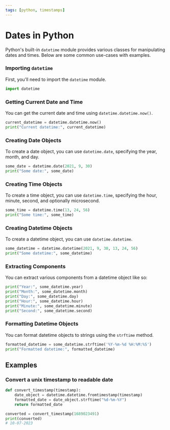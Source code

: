 ```yaml
---
tags: [python, timestamps]
---
```


# Dates in Python

Python's built-in `datetime` module provides various classes for manipulating
dates and times. Below are some common use-cases with examples.

### Importing `datetime`

First, you'll need to import the `datetime` module.

```python
import datetime
```

### Getting Current Date and Time

You can get the current date and time using `datetime.datetime.now()`.

```python
current_datetime = datetime.datetime.now()
print("Current datetime:", current_datetime)
```

### Creating Date Objects

To create a date object, you can use `datetime.date`, specifying the year,
month, and day.

```python
some_date = datetime.date(2021, 9, 30)
print("Some date:", some_date)
```

### Creating Time Objects

To create a time object, you can use `datetime.time`, specifying the hour,
minute, second, and optionally microsecond.

```python
some_time = datetime.time(13, 24, 56)
print("Some time:", some_time)
```

### Creating Datetime Objects

To create a datetime object, you can use `datetime.datetime`.

```python
some_datetime = datetime.datetime(2021, 9, 30, 13, 24, 56)
print("Some datetime:", some_datetime)
```

### Extracting Components

You can extract various components from a datetime object like so:

```python
print("Year:", some_datetime.year)
print("Month:", some_datetime.month)
print("Day:", some_datetime.day)
print("Hour:", some_datetime.hour)
print("Minute:", some_datetime.minute)
print("Second:", some_datetime.second)
```

### Formatting Datetime Objects

You can format datetime objects to strings using the `strftime` method.

```python
formatted_datetime = some_datetime.strftime('%Y-%m-%d %H:%M:%S')
print("Formatted datetime:", formatted_datetime)
```

## Examples

### Convert a unix timestamp to readable date

```py
def convert_timestamp(timestamp):
    date_object = datetime.datetime.fromtimestamp(timestamp)
    formatted_date = date_object.strftime("%d-%m-%Y")
    return formatted_date

converted = convert_timestamp(1689023491)
print(converted)
# 10-07-2023
```
